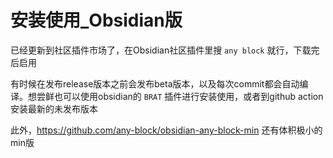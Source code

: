 # 安装使用_Obsidian版

已经更新到社区插件市场了，在Obsidian社区插件里搜 `any block` 就行，下载完后启用

有时候在发布release版本之前会发布beta版本，以及每次commit都会自动编译。想尝鲜也可以使用obsidian的 `BRAT` 插件进行安装使用，或者到github action安装最新的未发布版本

此外，https://github.com/any-block/obsidian-any-block-min 还有体积极小的min版
